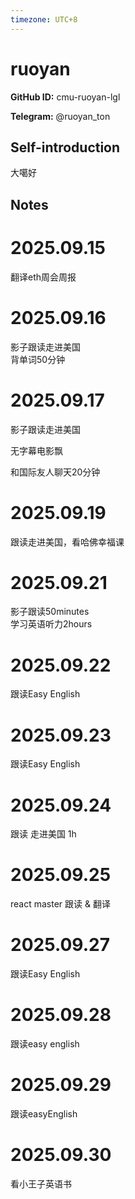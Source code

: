```yaml
---
timezone: UTC+8
---
```


# ruoyan

**GitHub ID:** cmu-ruoyan-lgl

**Telegram:** @ruoyan_ton

## Self-introduction

大噶好

## Notes
<!-- Content_START -->
# 2025.09.15
<!-- DAILY_CHECKIN_2025-09-15_START -->
翻译eth周会周报
<!-- DAILY_CHECKIN_2025-09-15_END -->


# 2025.09.16
<!-- DAILY_CHECKIN_2025-09-16_START -->
影子跟读走进美国  
背单词50分钟
<!-- DAILY_CHECKIN_2025-09-16_END -->


# 2025.09.17
<!-- DAILY_CHECKIN_2025-09-17_START -->
影子跟读走进美国

无字幕电影飘

和国际友人聊天20分钟
<!-- DAILY_CHECKIN_2025-09-17_END -->


# 2025.09.19
<!-- DAILY_CHECKIN_2025-09-19_START -->
跟读走进美国，看哈佛幸福课
<!-- DAILY_CHECKIN_2025-09-19_END -->


# 2025.09.21
<!-- DAILY_CHECKIN_2025-09-21_START -->
影子跟读50minutes  
学习英语听力2hours
<!-- DAILY_CHECKIN_2025-09-21_END -->


# 2025.09.22
<!-- DAILY_CHECKIN_2025-09-22_START -->
跟读Easy English
<!-- DAILY_CHECKIN_2025-09-22_END -->


# 2025.09.23
<!-- DAILY_CHECKIN_2025-09-23_START -->
跟读Easy English
<!-- DAILY_CHECKIN_2025-09-23_END -->


# 2025.09.24
<!-- DAILY_CHECKIN_2025-09-24_START -->
跟读 走进美国 1h
<!-- DAILY_CHECKIN_2025-09-24_END -->


# 2025.09.25
<!-- DAILY_CHECKIN_2025-09-25_START -->
react master 跟读 & 翻译
<!-- DAILY_CHECKIN_2025-09-25_END -->


# 2025.09.27
<!-- DAILY_CHECKIN_2025-09-27_START -->
跟读Easy English
<!-- DAILY_CHECKIN_2025-09-27_END -->


# 2025.09.28
<!-- DAILY_CHECKIN_2025-09-28_START -->
跟读easy english
<!-- DAILY_CHECKIN_2025-09-28_END -->


# 2025.09.29
<!-- DAILY_CHECKIN_2025-09-29_START -->
跟读easyEnglish
<!-- DAILY_CHECKIN_2025-09-29_END -->


# 2025.09.30
<!-- DAILY_CHECKIN_2025-09-30_START -->
看小王子英语书
<!-- DAILY_CHECKIN_2025-09-30_END -->
<!-- Content_END -->

